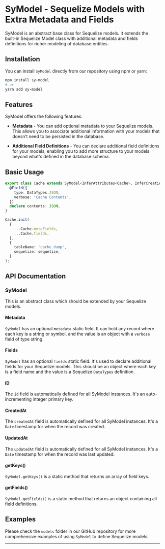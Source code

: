 # SyModel - Sequelize Models with Extra Metadata and Fields

SyModel is an abstract base class for Sequelize models. It extends the built-in Sequelize Model class with additional metadata and fields definitions for richer modeling of database entities.

## Installation

You can install `SyModel` directly from our repository using npm or yarn:

```bash
npm install sy-model
# or
yarn add sy-model
```

## Features

SyModel offers the following features:

- **Metadata** - You can add optional metadata to your Sequelize models. This allows you to associate additional information with your models that doesn't need to be persisted in the database.

- **Additional Field Definitions** - You can declare additional field definitions for your models, enabling you to add more structure to your models beyond what's defined in the database schema.

## Basic Usage

```typescript
export class Cache extends SyModel<InferAttributes<Cache>, InferCreationAttributes<Cache>> {
  @Field({
    type: DataTypes.JSON,
    verbose: 'Cache Contents',
  })
  declare contents: JSON;
}

Cache.init(
  {
    ...Cache.metaFields,
    ...Cache.fields,
  },
  {
    tableName: 'cache_dump',
    sequelize: sequelize,
  }
);
```

## API Documentation

### SyModel

This is an abstract class which should be extended by your Sequelize models.

#### Metadata

`SyModel` has an optional `metadata` static field. It can hold any record where each key is a string or symbol, and the value is an object with a `verbose` field of type string.

#### Fields

`SyModel` has an optional `fields` static field. It's used to declare additional fields for your Sequelize models. This should be an object where each key is a field name and the value is a Sequelize `DataTypes` definition.

#### ID

The `id` field is automatically defined for all SyModel instances. It's an auto-incrementing integer primary key.

#### CreatedAt

The `createdAt` field is automatically defined for all SyModel instances. It's a `Date` timestamp for when the record was created.

#### UpdatedAt

The `updatedAt` field is automatically defined for all SyModel instances. It's a `Date` timestamp for when the record was last updated.

#### getKeys()

`SyModel.getKeys()` is a static method that returns an array of field keys.

#### getFields()

`SyModel.getFields()` is a static method that returns an object containing all field definitions.

## Examples

Please check the `models` folder in our GitHub repository for more comprehensive examples of using `SyModel` to define Sequelize models.

---
